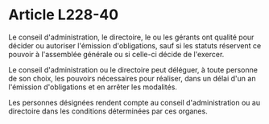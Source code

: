 # Article L228-40

<p>Le conseil d'administration, le directoire, le ou les gérants ont qualité pour décider ou autoriser l'émission d'obligations, sauf si les statuts réservent ce pouvoir à l'assemblée générale ou si celle-ci décide de l'exercer.</p><p>Le conseil d'administration ou le directoire peut déléguer, à toute personne de son choix, les pouvoirs nécessaires pour réaliser, dans un délai d'un an l'émission d'obligations et en arrêter les modalités.</p><p>Les personnes désignées rendent compte au conseil d'administration ou au directoire dans les conditions déterminées par ces organes.</p>